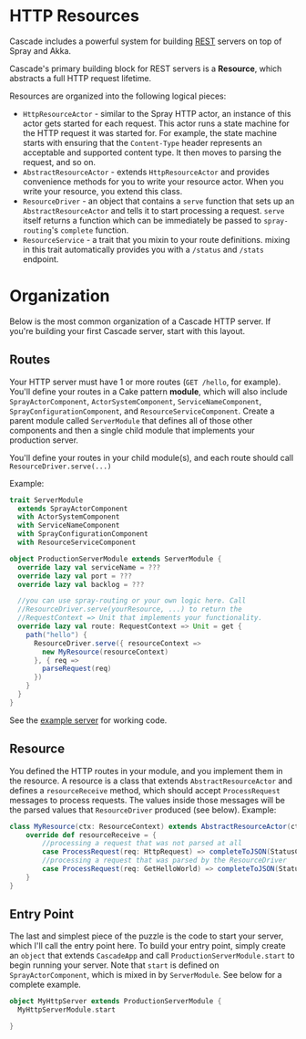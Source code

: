 # HTTP Resources
Cascade includes a powerful system for building
[REST](http://en.wikipedia.org/wiki/Representational_state_transfer) servers
on top of Spray and Akka.

Cascade's primary building block for REST servers is a **Resource**, which
abstracts a full HTTP request lifetime.

Resources are organized into the following logical pieces:

* `HttpResourceActor` - similar to the Spray HTTP actor, an instance of this
actor gets started for each request. This
actor runs a state machine for the HTTP request it was started for. For example,
the state machine starts with ensuring
that the `Content-Type` header represents an acceptable and supported content
type. It then moves to parsing the request,
and so on.
* `AbstractResourceActor` - extends `HttpResourceActor` and provides convenience
methods for you to write
your resource actor. When you write your resource, you extend this class.
* `ResourceDriver` - an object that contains a `serve` function that sets up an
`AbstractResourceActor` and tells it to start processing a request. `serve`
itself returns a function which can be immediately be passed to
`spray-routing`'s `complete` function.
* `ResourceService` - a trait that you mixin to your route definitions. mixing
in this trait automatically provides
you with a `/status` and `/stats` endpoint.

# Organization
Below is the most common organization of a Cascade HTTP server. If you're
building your first Cascade server, start with this layout.

## Routes
Your HTTP server must have 1 or more routes (`GET /hello`, for example). You'll
define your routes in a Cake pattern **module**, which will also include
`SprayActorComponent`, `ActorSystemComponent`, `ServiceNameComponent`,
`SprayConfigurationComponent`, and `ResourceServiceComponent`. Create a parent
module called `ServerModule` that defines all of those other components and
then a single child module that implements your production server.

You'll define your routes in your child module(s), and each route should
call `ResourceDriver.serve(...)`

Example:

```scala
trait ServerModule
  extends SprayActorComponent
  with ActorSystemComponent
  with ServiceNameComponent
  with SprayConfigurationComponent
  with ResourceServiceComponent

object ProductionServerModule extends ServerModule {
  override lazy val serviceName = ???
  override lazy val port = ???
  override lazy val backlog = ???

  //you can use spray-routing or your own logic here. Call
  //ResourceDriver.serve(yourResource, ...) to return the
  //RequestContext => Unit that implements your functionality.
  override lazy val route: RequestContext => Unit = get {
    path("hello") {
      ResourceDriver.serve({ resourceContext =>
        new MyResource(resourceContext)
      }, { req =>
        parseRequest(req)
      })
    }
  }
}
```

See the [example server](/examples/src/main/scala/com/paypal/cascade/examples/http/resource/MyHttpServerModule.scala)
for working code.

## Resource
You defined the HTTP routes in your module, and you implement them in the
resource. A resource is a class that extends `AbstractResourceActor` and
defines a `resourceReceive` method, which should accept `ProcessRequest`
messages to process requests. The values inside those messages will be the
parsed values that `ResourceDriver` produced (see below). Example:

```scala
class MyResource(ctx: ResourceContext) extends AbstractResourceActor(ctx) {
    override def resourceReceive = {
        //processing a request that was not parsed at all
        case ProcessRequest(req: HttpRequest) => completeToJSON(StatusCodes.OK, "hello world!")
        //processing a request that was parsed by the ResourceDriver
        case ProcessRequest(req: GetHelloWorld) => completeToJSON(StatusCodes.OK, "hello world 2!")
    }
}
```

## Entry Point

The last and simplest piece of the puzzle is the code to start your server,
which I'll call the entry point here. To build your entry point, simply create
an `object` that extends `CascadeApp` and call `ProductionServerModule.start`
to begin running your server. Note that `start` is defined on
`SprayActorComponent`, which is mixed in by `ServerModule`. See below for a
complete example.

```scala
object MyHttpServer extends ProductionServerModule {
  MyHttpServerModule.start

}
```
